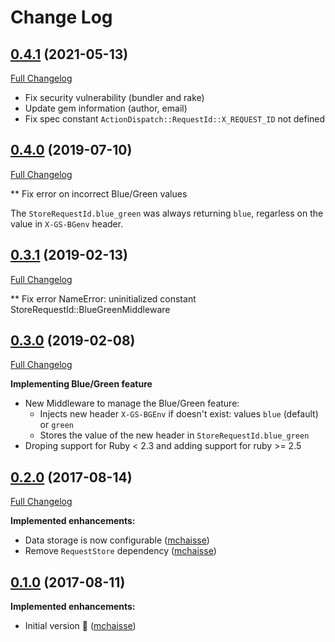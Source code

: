 # Change Log

## [0.4.1](https://github.com/SparkHub/gs-store-request-id/tree/v0.4.1) (2021-05-13)
[Full Changelog](https://github.com/SparkHub/gs-store-request-id/compare/v0.4.0...v0.4.1)

- Fix security vulnerability (bundler and rake)
- Update gem information (author, email)
- Fix spec constant `ActionDispatch::RequestId::X_REQUEST_ID` not defined

## [0.4.0](https://github.com/SparkHub/gs-store-request-id/tree/v0.4.0) (2019-07-10)
[Full Changelog](https://github.com/SparkHub/gs-store-request-id/compare/v0.3.1...v0.4.0)

** Fix error on incorrect Blue/Green values

The `StoreRequestId.blue_green` was always returning `blue`, regarless on the
value in `X-GS-BGenv` header.

## [0.3.1](https://github.com/SparkHub/gs-store-request-id/tree/v0.3.1) (2019-02-13)
[Full Changelog](https://github.com/SparkHub/gs-store-request-id/compare/v0.3.0...v0.3.1)

** Fix error NameError: uninitialized constant StoreRequestId::BlueGreenMiddleware

## [0.3.0](https://github.com/SparkHub/gs-store-request-id/tree/v0.3.0) (2019-02-08)
[Full Changelog](https://github.com/SparkHub/gs-store-request-id/compare/v0.2.0...v0.3.0)

**Implementing Blue/Green feature**
- New Middleware to manage the Blue/Green feature:
  + Injects new header `X-GS-BGEnv` if doesn't exist: values `blue` (default) or `green`
  + Stores the value of the new header in `StoreRequestId.blue_green`
- Droping support for Ruby < 2.3 and adding support for ruby >= 2.5

## [0.2.0](https://github.com/SparkHub/gs-store-request-id/tree/v0.2.0) (2017-08-14)
[Full Changelog](https://github.com/SparkHub/gs-store-request-id/compare/v0.1.0...v0.2.0)

**Implemented enhancements:**
- Data storage is now configurable ([mchaisse](https://github.com/mchaisse))
- Remove `RequestStore` dependency ([mchaisse](https://github.com/mchaisse))

## [0.1.0](https://github.com/SparkHub/gs-store-request-id/tree/v0.1.0) (2017-08-11)

**Implemented enhancements:**
- Initial version :tada: ([mchaisse](https://github.com/mchaisse))
